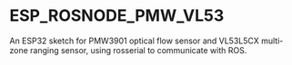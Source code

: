 # ESP_ROSNODE_PMW_VL53

An ESP32 sketch for PMW3901 optical flow sensor and VL53L5CX multi-zone ranging sensor, using rosserial to communicate with ROS.
